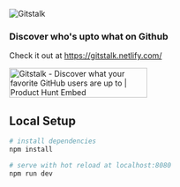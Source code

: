 ![Gitstalk](https://i.imgur.com/4TLcgCS.png)

### Discover who's upto what on Github
Check it out at https://gitstalk.netlify.com/

<a href="https://www.producthunt.com/posts/gitstalk?utm_source=badge-featured&utm_medium=badge&utm_souce=badge-gitstalk" target="_blank"><img src="https://api.producthunt.com/widgets/embed-image/v1/featured.svg?post_id=130890&theme=light" alt="Gitstalk - Discover what your favorite GitHub users are up to | Product Hunt Embed" style="width: 250px; height: 54px;" width="250px" height="54px" /></a>

## Local Setup

``` bash
# install dependencies
npm install

# serve with hot reload at localhost:8080
npm run dev
```
